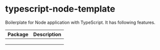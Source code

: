# typescript-node-template

Boilerplate for Node application with TypeScript. It has following features.

| Package | Description |
| ------- | ----------- |
|         |             |
|         |             |
|         |             |
